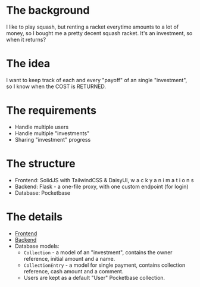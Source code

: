 # The background

I like to play squash, but renting a racket everytime amounts to a lot of money, so I bought me a pretty decent squash racket. It's an investment, so when it returns?

# The idea

I want to keep track of each and every "payoff" of an single "investment", so I know when the COST is RETURNED.

# The requirements

- Handle multiple users
- Handle multiple "investments"
- Sharing "investment" progress

# The structure

- Frontend: SolidJS with TailwindCSS & DaisyUI, w a c k y  a n i m a t i o n s
- Backend: Flask - a one-file proxy, with one custom endpoint (for login)
- Database: Pocketbase

# The details
 
- [Frontend](./frontend/README.md)
- [Backend](./backend/README.md)
- Database models:
    - `Collection` - a model of an "investment", contains the owner reference, initial amount and a name.
    - `CollectionEntry` - a model for single payment, contains collection reference, cash amount and a comment.
    - Users are kept as a default "User" Pocketbase collection.
